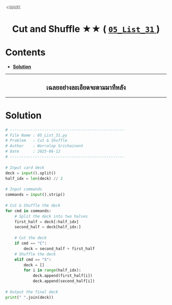<p align="left">
  <a href="../README.md">
    <img src="../../Z99-OTHERS/00-common/00-back.png" style="width:10%">
  </a>
</p>

<div align="center">
  <h1>
    Cut and Shuffle ★★ (
      <a href="https://drive.google.com/file/d/1al5XKCb9Usd64yo8XfzuD__YfFuVWrxa/view?usp=drive_link">
        <code>05_List_31</code>
      </a>
    )
  </h1>
</div>

# Contents

-   [**Solution**](#solution)

---

<div align="center">
  <h2>เฉลยอย่างละเอียดจะตามมาทีหลัง</h2>
</div>

---

# Solution

```python
# --------------------------------------------------
# File Name : 05_List_31.py
# Problem   : Cut & Shuffle
# Author    : Worralop Srichainont
# Date      : 2025-06-12
# --------------------------------------------------

# Input card deck
deck = input().split()
half_idx = len(deck) // 2

# Input commands
commands = input().strip()

# Cut & Shuffle the deck
for cmd in commands:
    # Split the deck into two halves
    first_half = deck[:half_idx]
    second_half = deck[half_idx:]

    # Cut the deck
    if cmd == "C":
        deck = second_half + first_half
    # Shuffle the deck
    elif cmd == "S":
        deck = []
        for i in range(half_idx):
            deck.append(first_half[i])
            deck.append(second_half[i])

# Output the final deck
print(" ".join(deck))
```
